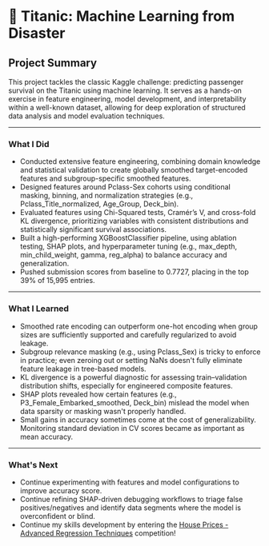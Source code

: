 # 🚢 Titanic: Machine Learning from Disaster

## Project Summary

This project tackles the classic Kaggle challenge: predicting passenger survival on the Titanic using machine learning. It serves as a hands-on exercise in feature engineering, model development, and interpretability within a well-known dataset, allowing for deep exploration of structured data analysis and model evaluation techniques.

---

### What I Did

- Conducted extensive feature engineering, combining domain knowledge and statistical validation to create globally smoothed target-encoded features and subgroup-specific smoothed features.
- Designed features around Pclass-Sex cohorts using conditional masking, binning, and normalization strategies (e.g., Pclass_Title_normalized, Age_Group, Deck_bin).
- Evaluated features using Chi-Squared tests, Cramér’s V, and cross-fold KL divergence, prioritizing variables with consistent distributions and statistically significant survival associations.
- Built a high-performing XGBoostClassifier pipeline, using ablation testing, SHAP plots, and hyperparameter tuning (e.g., max_depth, min_child_weight, gamma, reg_alpha) to balance accuracy and generalization.
- Pushed submission scores from baseline to 0.7727, placing in the top 39% of 15,995 entries.
---

### What I Learned

- Smoothed rate encoding can outperform one-hot encoding when group sizes are sufficiently supported and carefully regularized to avoid leakage.
- Subgroup relevance masking (e.g., using Pclass_Sex) is tricky to enforce in practice; even zeroing out or setting NaNs doesn't fully eliminate feature leakage in tree-based models.
- KL divergence is a powerful diagnostic for assessing train–validation distribution shifts, especially for engineered composite features.
- SHAP plots revealed how certain features (e.g., P3_Female_Embarked_smoothed, Deck_bin) mislead the model when data sparsity or masking wasn't properly handled.
- Small gains in accuracy sometimes come at the cost of generalizability. Monitoring standard deviation in CV scores became as important as mean accuracy.

---

### What's Next

- Continue experimenting with features and model configurations to improve accuracy score.
- Continue refining SHAP-driven debugging workflows to triage false positives/negatives and identify data segments where the model is overconfident or blind.
- Continue my skills development by entering the [House Prices - Advanced Regression Techniques](https://www.kaggle.com/competitions/house-prices-advanced-regression-techniques) competition!
